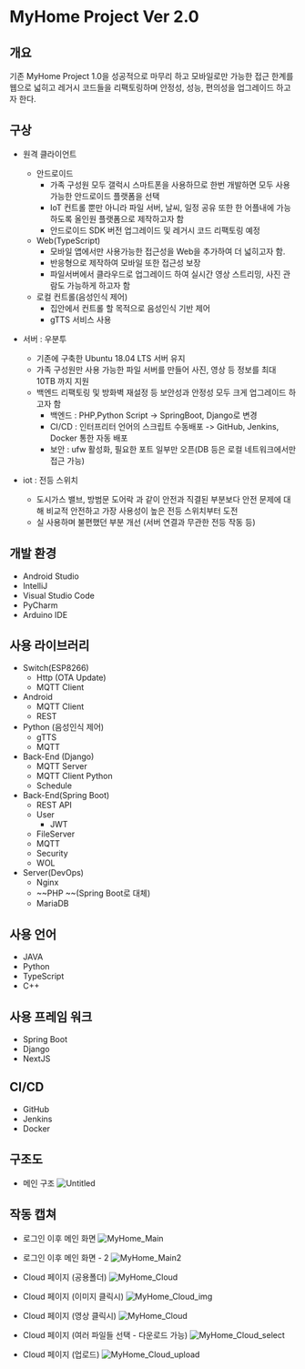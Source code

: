 # MyHome Project Ver 2.0

## 개요

기존 MyHome Project 1.0을 성공적으로 마무리 하고 모바일로만 가능한 접근 한계를 웹으로 넓히고 레거시 코드들을 리팩토링하며 안정성, 성능, 편의성을 업그레이드 하고자 한다.

## 구상

- 원격 클라이언트
    - 안드로이드
      - 가족 구성원 모두 갤럭시 스마트폰을 사용하므로 한번 개발하면 모두 사용 가능한 안드로이드 플랫폼을 선택
      - IoT 컨트롤 뿐만 아니라 파일 서버, 날씨, 일정 공유 또한 한 어플내에 가능하도록 올인원 플랫폼으로 제작하고자 함
      - 안드로이드 SDK 버전 업그레이드 및 레거시 코드 리팩토링 예정
    - Web(TypeScript)
      - 모바일 앱에서만 사용가능한 접근성을 Web을 추가하여 더 넓히고자 함.
      - 반응형으로 제작하여 모바일 또한 접근성 보장
      - 파일서버에서 클라우드로 업그레이드 하여 실시간 영상 스트리밍, 사진 관람도 가능하게 하고자 함
    - 로컬 컨트롤(음성인식 제어)
      - 집안에서 컨트롤 할 목적으로 음성인식 기반 제어
      - gTTS 서비스 사용
      
    
- 서버 : 우분투
    - 기존에 구축한 Ubuntu 18.04 LTS 서버 유지
    - 가족 구성원만 사용 가능한 파일 서버를 만들어 사진, 영상 등 정보를 최대 10TB 까지 지원
    - 백엔드 리팩토링 및 방화벽 재설정 등 보안성과 안정성 모두 크게 업그레이드 하고자 함
      - 백엔드 : PHP,Python Script -> SpringBoot, Django로 변경
      - CI/CD : 인터프리터 언어의 스크립트 수동배포 -> GitHub, Jenkins, Docker 통한 자동 배포
      - 보안 : ufw 활성화, 필요한 포트 일부만 오픈(DB 등은 로컬 네트워크에서만 접근 가능)
    
- iot : 전등 스위치
    - 도시가스 밸브, 방범문 도어락 과 같이 안전과 직결된 부분보다 안전 문제에 대해 비교적 안전하고 가장 사용성이 높은 전등 스위치부터 도전
    - 실 사용하며 불편했던 부분 개선 (서버 연결과 무관한 전등 작동 등)


## 개발 환경

- Android Studio
- IntelliJ
- Visual Studio Code
- PyCharm
- Arduino IDE

## 사용 라이브러리

- Switch(ESP8266)
    - Http (OTA Update)
    - MQTT Client
- Android
    - MQTT Client
    - REST
- Python (음성인식 제어)
  - gTTS
  - MQTT
- Back-End (Django)
    - MQTT Server
    - MQTT Client Python
    - Schedule
- Back-End(Spring Boot)
  - REST API
  - User
    - JWT
  - FileServer
  - MQTT
  - Security
  - WOL
- Server(DevOps)
    - Nginx
    - ~~PHP ~~(Spring Boot로 대체)
    - MariaDB

## 사용 언어

- JAVA
- Python
- TypeScript
- C++


## 사용 프레임 워크

 - Spring Boot
 - Django
 - NextJS

## CI/CD

 - GitHub
 - Jenkins
 - Docker



## 구조도

- 메인 구조
    ![Untitled](https://user-images.githubusercontent.com/2987059/240445513-68c778ed-5ec2-480f-a002-77be72aa39ad.PNG)
    
 
## 작동 캡쳐

- 로그인 이후 메인 화면
    ![MyHome_Main](https://github.com/sonjuhy/MyHomeNextJS/assets/2987059/6ed19181-43d1-43ca-be79-573508770966)
    
- 로그인 이후 메인 화면 - 2
    ![MyHome_Main2](https://github.com/sonjuhy/MyHomeNextJS/assets/2987059/7abe9dcd-4312-428e-8008-0396925cde25)
    
- Cloud 페이지 (공용폴더)
    ![MyHome_Cloud](https://github.com/sonjuhy/MyHomeNextJS/assets/2987059/17c6135f-5833-458e-911a-7e35409d001e)
    
- Cloud 페이지 (이미지 클릭시)
    ![MyHome_Cloud_img](https://github.com/sonjuhy/MyHomeNextJS/assets/2987059/74dbe83b-7c35-458a-a900-90f6e4457570)
    
- Cloud 페이지 (영상 클릭시)
    ![MyHome_Cloud](https://github.com/sonjuhy/MyHomeNextJS/assets/2987059/17c6135f-5833-458e-911a-7e35409d001e)
    
- Cloud 페이지 (여러 파일들 선택 - 다운로드 가능)
    ![MyHome_Cloud_select](https://github.com/sonjuhy/MyHomeNextJS/assets/2987059/5ecc7a8e-f4c0-4236-9805-9cecf5e337b6)
    
- Cloud 페이지 (업로드)
    ![MyHome_Cloud_upload](https://github.com/sonjuhy/MyHomeNextJS/assets/2987059/3adf951c-925f-4a21-9e2b-b986da1139e1)
